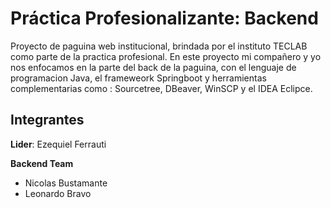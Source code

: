 # Práctica Profesionalizante: Backend

Proyecto de paguina web institucional, brindada por el instituto TECLAB como parte de la practica profesional.
En este proyecto mi compañero y yo nos enfocamos en la parte del back de la paguina, con el lenguaje de programacion Java, el frameweork Springboot y herramientas complementarias como : Sourcetree, DBeaver, WinSCP y el IDEA Eclipce.


## Integrantes
**Lider**: Ezequiel Ferrauti

**Backend Team**
- Nicolas Bustamante
- Leonardo Bravo
